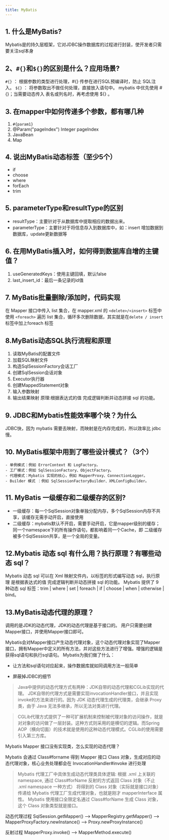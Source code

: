 ```yaml
---
title: MyBatis
---
```

## 1. 什么是MyBatis?
  Mybatis是的持久层框架，它对JDBC操作数据库的过程进行封装，使开发者只需要关注sql本身
## 2、`#{}`和`${}`的区别是什么？应用场景?
  `#{}` ： 根据参数的类型进行处理，#{} 传参在进行SQL预编译时，防止 SQL注入。
  `${}` ： 将参数取出不做任何处理，直接放入语句中。
  mybatis 中优先使用 #{}；当需要动态传入 表名或列名时，再考虑使用 ${} 。
## 3. 在mapper中如何传递多个参数，都有哪几种
  1. `#{param1}`
  2. @Param("pageIndex") Integer pageIndex
  3. JavaBean
  4. Map
## 4. 说出MyBatis动态标签（至少5个）
  - if
  - choose
  - where
  - forEach
  - trim
## 5. parameterType和resultType的区别
  - resultType：主要针对于从数据库中提取相应的数据出来。
  - parameterType：主要针对于将信息存入到数据库中，如：insert 增加数据到数据库，update更新数据等
## 6. 在用MyBatis插入时，如何得到数据库自增的主键值？
  1. useGeneratedKeys：使用主键回填，默认false
  2. last_insert_id：最后一条记录的id值
## 7. MyBatis批量删除/添加时，代码实现
  在 Mapper 接口中传入 list 集合，在 mapper.xml 的 `<delete>/<insert>` 标签中使用
  `<foreach>` 遍历 list 集合，循环多次删除数据，其实就是在` delete / insert `标签中加上foreach 标签
## 8.MyBatis动态SQL执行流程和原理
  1. 读取MyBatis的配置文件
  2. 加载SQL映射文件
  3. 构造SqlSessionFactory会话工厂
  4. 创建SqlSession会话对象
  5. Executor执行器
  6. 创建MappedStatement对象
  7. 输入参数映射
  8. 输出结果映射
  原理:根据表达式的值 完成逻辑判断并动态拼接 sql 的功能。
## 9. JDBC和Mybatis性能效率哪个块？为什么
  JDBC快，因为 mybatis 需要去映射，而映射是在内存完成的，所以效率比 jdbc 慢。
## 10. MyBatis框架中用到了哪些设计模式？（3个）
	- 单例模式：例如 ErrorContext 和 LogFactory。
	- 工厂模式：例如 SqlSessionFactory、ObjectFactory。
	- 代理模式：Mybatis 实现的核心，例如 MapperProxy、ConnectionLogger。
	- Builder 模式 ：例如 SqlSessionFactoryBuilder、XMLConfigBuilder。

## 11. MyBatis 一级缓存和二级缓存的区别?
  - 一级缓存：每一个SqlSession对象单独分配内存，多个SqlSession内存不共享，该缓存无需手动开启，直接使用
  - 二级缓存：mybatis默认不开启，需要手动开启，它是mapper级别的缓存；同一个namespace下的所有操作语句，都影响着同一个Cache，即 二级缓存被多个SqlSession共享，是一个全局的变量。

## 12.Mybatis 动态 sql 有什么用？执行原理？有哪些动态 sql？
Mybatis 动态 sql 可以在 Xml 映射文件内，以标签的形式编写动态 sql，执行原理
是根据表达式的值 完成逻辑判断并动态拼接 sql 的功能。
Mybatis 提供了 9 种动态 sql 标签：trim | where | set | foreach | if | choose
| when | otherwise | bind。

## 13.MyBatis动态代理的原理？
调用的是JDK的动态代理，JDK的动态代理是基于接口的。
用户只需要创建Mapper接口，并使用Mapper接口即可。

Mybatis会对Mapper接口产生动态代理对象，这个动态代理对象实现了Mapper接口，拥有Mapper中定义的所有方法，并对这些方法进行了增强。增强的逻辑是获得sql语句和执行sql语句。
Mybatis为我们做了什么：

- 让方法和sql语句对应起来，操作数据库就如同调用方法一般简单

- 屏蔽掉JDBC的细节

>Java中提供的动态代理方式有两种：JDK自带的动态代理和CGLib实现的代理。
JDK自带的代理方式是需要实现invocationHandler接口，并且实现invoke的方法来进行的。因为 JDK 动态代理生成的代理类，会继承 Proxy 类，由于 Java 无法多继承，所以无法对类进行代理。

>CGLib代理方式提供了一种可扩展机制来控制被代理对象的访问操作，就是对对象的访问做了一层封装。这种方式则采用的是横切的逻辑。而Spring AOP（横向切面）的技术就是使用的这种动态代理模式。CGLib的使用需要引入第三方库。

Mybatis Mapper 接口没有实现类，怎么实现的动态代理？

Mybatis 会通过 Class#forname 得到 Mapper 接口 Class 对象，生成对应的动态代理对象，核心业务处理都会在 InvocationHandler#invoke 进行处理

>Mybatis 代理工厂中具体生成动态代理类具体逻辑:
根据 .xml 上关联的 namespace, 通过 Class#forName 反射的方式返回 Class 对象（不止 .xml namespace 一种方式）
将得到的 Class 对象（实际就是接口对象）传递给 Mybatis 代理工厂生成代理对象，也就是刚才 mapperInterface 属性。
Mybatis 使用接口全限定名通过 Class#forName 生成 Class 对象，这个 Class 对象类型就是接口。

动态代理过程
SqlSession.getMapper() --> MapperRegistry.getMapper() --> MapperProxyFactory.newInstance() --> Proxy.newProxyInstance()

反射过程
MapperProxy.invoke() --> MapperMethod.execute()